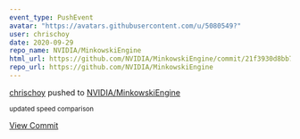 ```yaml
---
event_type: PushEvent
avatar: "https://avatars.githubusercontent.com/u/5080549?"
user: chrischoy
date: 2020-09-29
repo_name: NVIDIA/MinkowskiEngine
html_url: https://github.com/NVIDIA/MinkowskiEngine/commit/21f3930d8bb7d27e844b21aeaf7c1a444576d853
repo_url: https://github.com/NVIDIA/MinkowskiEngine
---
```


<a href='https://github.com/chrischoy' target='_blank'>chrischoy</a> pushed to <a href='https://github.com/NVIDIA/MinkowskiEngine' target='_blank'>NVIDIA/MinkowskiEngine</a>

<small>updated speed comparison</small>

<a href='https://github.com/NVIDIA/MinkowskiEngine/commit/21f3930d8bb7d27e844b21aeaf7c1a444576d853' target='_blank'>View Commit</a>